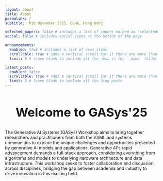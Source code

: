 ```yaml
---
layout: about
title: About
permalink: /
subtitle:  Mid November 2025, CUHK, Hong Kong

selected_papers: false # includes a list of papers marked as "selected={true}"
social: false # includes social icons at the bottom of the page

announcements:
  enabled: true # includes a list of news items
  scrollable: true # adds a vertical scroll bar if there are more than 3 news items
  limit: 5 # leave blank to include all the news in the `_news` folder

latest_posts:
  enabled: false
  scrollable: true # adds a vertical scroll bar if there are more than 3 new posts items
  limit: 3 # leave blank to include all the blog posts
---
```


<h2 style="text-align:center; font-size: 2.5rem; font-family=Arial"><strong>Welcome to GASys'25</strong></h2>

The Generative AI Systems (GASys) Workshop aims to bring together researchers and practitioners from both the AI/ML and systems communities to explore the unique challenges and opportunities presented by generative AI models and applications. Generative AI's rapid advancement demands a full-stack approach, considering everything from algorithms and models to underlying hardware architecture and data infrastructure. This workshop seeks to foster collaboration and discussion across disciplines, bridging the gap between academia and industry to drive innovation in this exciting field.
